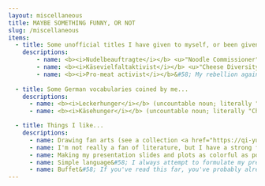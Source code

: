 ```yaml
---
layout: miscellaneous
title: MAYBE SOMETHING FUNNY, OR NOT
slug: /miscellaneous
items:
  - title: Some unofficial titles I have given to myself, or been given by people close to me...
    descriptions: 
        - name: <b><i>Nudelbeauftragte</i></b> <u>"Noodle Commissioner"</u>&#58; A title my partner gave me. Whenever we cook spaghetti or pasta, I am the one who regularly stirs the noodles so that they don't stick to the bottom of the pot. I found the importance of this task too underestimated; every kitchen should have a <i>Nudelbeauftragte</i>. In my opinion, it is more crucial and substantial than many research works. 
        - name: <b><i>Käsevielfaltaktivist</i></b> <u>"Cheese Diversity Activist"</u>&#58; As a typical half-Mongolian who grew up in Inner Mongolia, I cannot underestimate how much I love cheese (and diary products in general). Even after living for several years in Germany, I'm still deeply impressed by the diversity of cheese in Europe. 
        - name: <b><i>Pro-meat activist</i></b>&#58; My rebellion against vegetarianism and veganism. 
    
  - title: Some German vocabularies coined by me...
    descriptions:
      - name: <b><i>Leckerhunger</i></b> (uncountable noun; literally "Yummy-Hunger")&#58; It describes the situation at meal time that you are actually full, but the food is so tasty that you still want to eat one more bite, and one more, and one more.
      - name: <b><i>Käsehunger</i></b> (uncountable noun; literally "Cheese-Hunger")&#58; I'm so often attacked by a strong longing for cheese. I thought I need a word to describe this feeling.

  - title: Things I like...
    descriptions:
      - name: Drawing fan arts (see a collection <a href="https://qi-yu.github.io/horcrux/" target="_blank">here</a>)
      - name: I'm not really a fan of literature, but I have a strong fondness of poems and lyrics <br>My favorite poets? <a href="https://en.wikipedia.org/wiki/Yuan_Zhen" target="_blank">Yuan Zhen</a> (779-821); <a href="https://en.wikipedia.org/wiki/Jiang_Kui" target="_blank">Jiang Kui</a> (1155-1221) 
      - name: Making my presentation slides and plots as colorful as possible
      - name: Simple language&#58; I always attempt to formulate my presentations and papers in simple plain language, even if it sometimes might not work. I dislike when people use jargons and complex sentences to make their content looking more important.
      - name: Buffet&#58; If you've read this far, you've probably already guessed that I love to eat. Yep, I eat a lot, even if my body figure does not indicate this.
---
```

